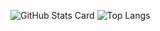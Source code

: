 ![GitHub Stats Card](https://github-readme-stats.vercel.app/api?username=kogepanh&show_icons=true&count_private=true&theme=tokyonight&hide=contribs,stars)
![Top Langs](https://github-readme-stats.vercel.app/api/top-langs/?username=kogepanh&hide=html,css,sccc,sass&theme=tokyonight&layout=compact)
